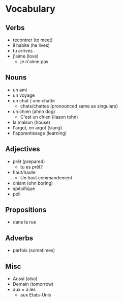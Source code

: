 # Vocabulary

## Verbs

- recontrer (to meet)
- il habite (he lives)
- tu arrives
- j'aime (love)
  - je n'aime pas

## Nouns

- un ami
- un voyage
- un chat / une chatte
  - chats/chattes (pronounced same as singulars)
- un chien (ahnn dog)
  - C'est un chien (liason tohn)
- la maison (house)
- l'argot, en argot (slang)
- l'apprentissage (learning)
  
## Adjectives

- prêt (prepared)
  - tu es prêt?
- haut/haute
  - Un haut commandement
- chiant (ohn boring)
- spécifique
- poli

## Propositions

- dans la rue

## Adverbs

- parfois (sometimes)

## Misc

- Aussi (also)
- Demain (tomorrow)
- aux = à les
  - aux Etats-Unis